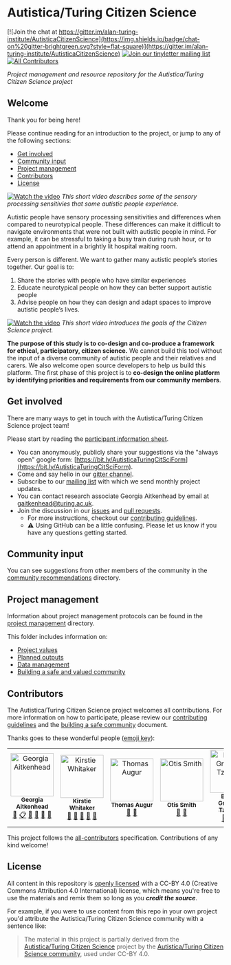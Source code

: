 # Autistica/Turing Citizen Science
[![Join the chat at https://gitter.im/alan-turing-institute/AutisticaCitizenScience](https://img.shields.io/badge/chat-on%20gitter-brightgreen.svg?style=flat-square)](https://gitter.im/alan-turing-institute/AutisticaCitizenScience)
[![Join our tinyletter mailing list](https://img.shields.io/badge/receive-our%20newsletter%20❤%EF%B8%8F-blueviolet.svg?style=flat-square)](https://tinyletter.com/AutisticaTuringCitizenScience)
[![All Contributors](https://img.shields.io/badge/all_contributors-5-orange.svg?style=flat-square)](#contributors)

*Project management and resource repository for the Autistica/Turing Citizen Science project*

## Welcome

Thank you for being here!

Please continue reading for an introduction to the project, or jump to any of the following sections:

* [Get involved](#get-involved)
* [Community input](#community-input)
* [Project management](#project-management)
* [Contributors](#contributors)
* [License](#license)

[![Watch the video](https://img.youtube.com/vi/rP1S8ip4VVE/maxresdefault.jpg)](https://youtu.be/rP1S8ip4VVE)
*This short video describes some of the sensory processing sensitivies that some autistic people experience.*

Autistic people have sensory processing sensitivities and differences when compared to neurotypical people.
These differences can make it difficult to navigate environments that were not built with autistic people in mind.
For example, it can be stressful to taking a busy train during rush hour, or to attend an appointment in a brightly lit hospital waiting room.

Every person is different.
We want to gather many autistic people’s stories together.
Our goal is to:
1. Share the stories with people who have similar experiences
2. Educate neurotypical people on how they can better support autistic people
3. Advise people on how they can design and adapt spaces to improve autistic people’s lives.

[![Watch the video](https://img.youtube.com/vi/p9tfhgVUuQE/maxresdefault.jpg)](https://youtu.be/p9tfhgVUuQE)
*This short video introduces the goals of the Citizen Science project.*

**The purpose of this study is to co-design and co-produce a framework for ethical, participatory, citizen science.**
We cannot build this tool without the input of a diverse community of autistic people and their relatives and carers.
We also welcome open source developers to help us build this platform.
The first phase of this project is to **co-design the online platform by identifying priorities and requirements from our community members**.

## Get involved

There are many ways to get in touch with the Autistica/Turing Citizen Science project team!

Please start by reading the [participant information sheet](project-management/participant-information-sheet.md).

- You can anonymously, publicly share your suggestions via the "always open" google form: [https://bit.ly/AutisticaTuringCitSciForm](https://bit.ly/AutisticaTuringCitSciForm).
- Come and say hello in our [gitter channel](https://gitter.im/alan-turing-institute/AutisticaCitizenScience).
- Subscribe to our [mailing list](https://tinyletter.com/AutisticaTuringCitizenScience) with which we send monthly project updates.
- You can contact research associate Georgia Aitkenhead by email at [gaitkenhead@turing.ac.uk](mailto:gaitkenhead@turing.ac.uk).
- Join the discussion in our [issues][aut-cit-sci-issues] and [pull requests][aut-cit-sci-prs].
  - For more instructions, checkout our [contributing guidelines](https://github.com/alan-turing-institute/AutisticaCitizenScience/blob/master/CONTRIBUTING.md).
  - ⚠️ Using GitHub can be a little confusing.
  Please let us know if you have any questions getting started.

## Community input

You can see suggestions from other members of the community in the [community recommendations](community-recommendations) directory.

## Project management

Information about project management protocols can be found in the [project management](project-management) directory.

This folder includes information on:

* [Project values](project-management/project-values.md)
* [Planned outputs](project-management/planned-outputs.md)
* [Data management](project-management/data-management.md)
* [Building a safe and valued community](project-management/building-a-safe-community.md)

## Contributors

The Autistica/Turing Citizen Science project welcomes all contributions.
For more information on how to participate, please review our [contributing guidelines](https://github.com/alan-turing-institute/AutisticaCitizenScience/blob/master/CONTRIBUTING.md) and the [building a safe community](project-management/building-a-safe-community.md) document.

Thanks goes to these wonderful people ([emoji key](https://github.com/all-contributors/all-contributors#emoji-key)):

<!-- ALL-CONTRIBUTORS-LIST:START - Do not remove or modify this section -->
<!-- prettier-ignore -->
<table>
  <tr>
    <td align="center"><a href="https://github.com/GeorgiaHCA"><img src="https://avatars1.githubusercontent.com/u/46889966?v=4" width="100px;" alt="Georgia Aitkenhead"/><br /><sub><b>Georgia Aitkenhead</b></sub></a><br /><a href="https://github.com/alan-turing-institute/AutisticaCitizenScience/commits?author=GeorgiaHCA" title="Documentation">📖</a> <a href="#eventOrganizing-GeorgiaHCA" title="Event Organizing">📋</a> <a href="#ideas-GeorgiaHCA" title="Ideas, Planning, & Feedback">🤔</a> <a href="#projectManagement-GeorgiaHCA" title="Project Management">📆</a> <a href="#review-GeorgiaHCA" title="Reviewed Pull Requests">👀</a> <a href="#talk-GeorgiaHCA" title="Talks">📢</a></td>
    <td align="center"><a href="https://whitakerlab.github.io"><img src="https://avatars1.githubusercontent.com/u/3626306?v=4" width="100px;" alt="Kirstie Whitaker"/><br /><sub><b>Kirstie Whitaker</b></sub></a><br /><a href="https://github.com/alan-turing-institute/AutisticaCitizenScience/commits?author=KirstieJane" title="Documentation">📖</a> <a href="#ideas-KirstieJane" title="Ideas, Planning, & Feedback">🤔</a> <a href="#projectManagement-KirstieJane" title="Project Management">📆</a> <a href="#review-KirstieJane" title="Reviewed Pull Requests">👀</a> <a href="#talk-KirstieJane" title="Talks">📢</a></td>
    <td align="center"><img src="https://avatars1.githubusercontent.com/u/46889966?v=4" width="100px;" alt="Thomas Augur"/><br /><sub><b>Thomas Augur</b></sub><br /><a href="#ideas" title="Ideas, Planning, & Feedback">🤔</a> <a href="#review" title="Reviewed Pull Requests">👀</a></td>
    <td align="center"><img src="https://avatars1.githubusercontent.com/u/46889966?v=4" width="100px;" alt="Otis Smith"/><br /><sub><b>Otis Smith</b></sub><br /><a href="#ideas" title="Ideas, Planning, & Feedback">🤔</a> <a href="#review" title="Reviewed Pull Requests">👀</a></td>
    <td align="center"><a href="https://tzovar.as"><img src="https://avatars1.githubusercontent.com/u/674899?v=4" width="100px;" alt="Bastian Greshake Tzovaras"/><br /><sub><b>Bastian Greshake Tzovaras</b></sub></a><br /><a href="#ideas-gedankenstuecke" title="Ideas, Planning, & Feedback">🤔</a> <a href="https://github.com/alan-turing-institute/AutisticaCitizenScience/commits?author=gedankenstuecke" title="Code">💻</a> <a href="https://github.com/alan-turing-institute/AutisticaCitizenScience/commits?author=gedankenstuecke" title="Documentation">📖</a></td>
  </tr>
</table>

<!-- ALL-CONTRIBUTORS-LIST:END -->

This project follows the [all-contributors](https://github.com/all-contributors/all-contributors) specification.
Contributions of any kind welcome!

## License

All content in this repository is [openly licensed](LICENSE) with a CC-BY 4.0 (Creative Commons Attribution 4.0 International) license, which means you're free to use the materials and remix them so long as you ***credit the source***.

For example, if you were to use content from this repo in your own project you'd attribute the Autistica/Turing Citizen Science community with a sentence like:

> The material in this project is partially derived from the [Autistica/Turing Citizen Science][aut-cit-sci-repo] project by the [Autistica/Turing Citizen Science community](https://github.com/alan-turing-institute/AutisticaCitizenScience/blob/master/contributors.md), used under CC-BY 4.0.


[aut-cit-sci-repo]: https://github.com/alan-turing-institute/AutisticaCitizenScience
[aut-cit-sci-issues]: https://github.com/alan-turing-institute/AutisticaCitizenScience/issues
[aut-cit-sci-prs]: https://github.com/alan-turing-institute/AutisticaCitizenScience/pulls
[aut-cit-sci-labels]: https://github.com/alan-turing-institute/AutisticaCitizenScience/labels
